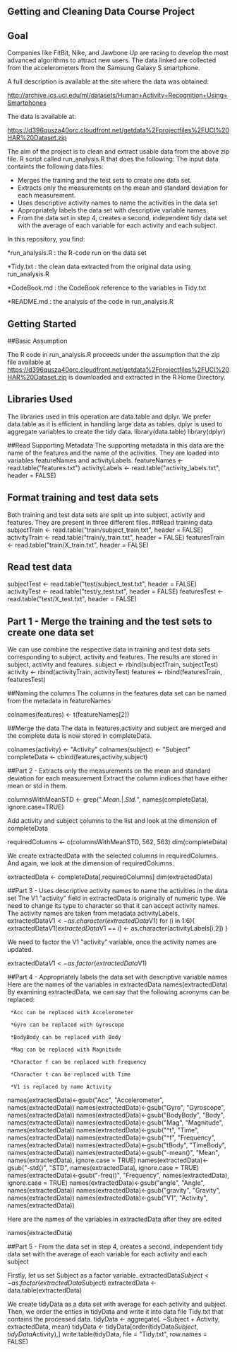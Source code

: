 ## Getting and Cleaning Data Course Project
## Goal
Companies like FitBit, Nike, and Jawbone Up are racing to develop the most advanced algorithms to attract new users. The data linked are collected from the accelerometers from the Samsung Galaxy S smartphone.

A full description is available at the site where the data was obtained:

http://archive.ics.uci.edu/ml/datasets/Human+Activity+Recognition+Using+Smartphones

The data is available at:

https://d396qusza40orc.cloudfront.net/getdata%2Fprojectfiles%2FUCI%20HAR%20Dataset.zip

The aim of the project is to clean and extract usable data from the above zip file. R script called run_analysis.R that does the following:
The input data containts the following data files:

   * Merges the training and the test sets to create one data set.
   * Extracts only the measurements on the mean and standard deviation for each measurement.
   * Uses descriptive activity names to name the activities in the data set
   * Appropriately labels the data set with descriptive variable names.
   * From the data set in step 4, creates a second, independent tidy data set with the average of each variable for each activity and each subject.

In this repository, you find:


   *run_analysis.R : the R-code run on the data set

   *Tidy.txt : the clean data extracted from the original data using run_analysis.R

   *CodeBook.md : the CodeBook reference to the variables in Tidy.txt

   *README.md : the analysis of the code in run_analysis.R

## Getting Started
##Basic Assumption

The R code in run_analysis.R proceeds under the assumption that the zip file available at https://d396qusza40orc.cloudfront.net/getdata%2Fprojectfiles%2FUCI%20HAR%20Dataset.zip is downloaded and extracted in the R Home Directory.
## Libraries Used
The libraries used in this operation are data.table and dplyr. We prefer data.table as it is efficient in handling large data as tables. dplyr is used to aggregate variables to create the tidy data.
library(data.table)
library(dplyr)

##Read Supporting Metadata
The supporting metadata in this data are the name of the features and the name of the activities. They are loaded into variables featureNames and activityLabels.
featureNames <- read.table("features.txt")
activityLabels <- read.table("activity_labels.txt", header = FALSE)

## Format training and test data sets
Both training and test data sets are split up into subject, activity and features. They are present in three different files. 
##Read training data
subjectTrain <- read.table("train/subject_train.txt", header = FALSE)
activityTrain <- read.table("train/y_train.txt", header = FALSE)
featuresTrain <- read.table("train/X_train.txt", header = FALSE)

## Read test data
subjectTest <- read.table("test/subject_test.txt", header = FALSE)
activityTest <- read.table("test/y_test.txt", header = FALSE)
featuresTest <- read.table("test/X_test.txt", header = FALSE)

## Part 1 - Merge the training and the test sets to create one data set

We can use combine the respective data in training and test data sets corresponding to subject, activity and features. The results are stored in subject, activity and features.
subject <- rbind(subjectTrain, subjectTest)
activity <- rbind(activityTrain, activityTest)
features <- rbind(featuresTrain, featuresTest)

##Naming the columns
The columns in the features data set can be named from the metadata in featureNames

colnames(features) <- t(featureNames[2])

##Merge the data
The data in features,activity and subject are merged and the complete data is now stored in completeData.

colnames(activity) <- "Activity"
colnames(subject) <- "Subject"
completeData <- cbind(features,activity,subject)

##Part 2 - Extracts only the measurements on the mean and standard deviation for each measurement
Extract the column indices that have either mean or std in them.

columnsWithMeanSTD <- grep(".*Mean.*|.*Std.*", names(completeData), ignore.case=TRUE)

Add activity and subject columns to the list and look at the dimension of completeData

requiredColumns <- c(columnsWithMeanSTD, 562, 563)
dim(completeData)

We create extractedData with the selected columns in requiredColumns. And again, we look at the dimension of requiredColumns.

extractedData <- completeData[,requiredColumns]
dim(extractedData)

##Part 3 - Uses descriptive activity names to name the activities in the data set
The V1 "activity" field in extractedData is originally of numeric type. We need to change its type to character so that it can accept activity names. The activity names are taken from metadata activityLabels.
extractedData$V1 <- as.character(extractedData$V1)
for (i in 1:6){
extractedData$V1[extractedData$V1 == i] <- as.character(activityLabels[i,2])
}

We need to factor the V1 "activity" variable, once the activity names are updated.

extractedData$V1 <- as.factor(extractedData$V1)

##Part 4 - Appropriately labels the data set with descriptive variable names
Here are the names of the variables in extractedData 
names(extractedData)
By examining extractedData, we can say that the following acronyms can be replaced:

     *Acc can be replaced with Accelerometer

     *Gyro can be replaced with Gyroscope

     *BodyBody can be replaced with Body

     *Mag can be replaced with Magnitude

     *Character f can be replaced with Frequency

     *Character t can be replaced with Time

     *V1 is replaced by name Activity 

names(extractedData)<-gsub("Acc", "Accelerometer", names(extractedData))
names(extractedData)<-gsub("Gyro", "Gyroscope", names(extractedData))
names(extractedData)<-gsub("BodyBody", "Body", names(extractedData))
names(extractedData)<-gsub("Mag", "Magnitude", names(extractedData))
names(extractedData)<-gsub("^t", "Time", names(extractedData))
names(extractedData)<-gsub("^f", "Frequency", names(extractedData))
names(extractedData)<-gsub("tBody", "TimeBody", names(extractedData))
names(extractedData)<-gsub("-mean()", "Mean", names(extractedData), ignore.case = TRUE)
names(extractedData)<-gsub("-std()", "STD", names(extractedData), ignore.case = TRUE)
names(extractedData)<-gsub("-freq()", "Frequency", names(extractedData), ignore.case = TRUE)
names(extractedData)<-gsub("angle", "Angle", names(extractedData))
names(extractedData)<-gsub("gravity", "Gravity", names(extractedData))
names(extractedData)<-gsub("V1", "Activity", names(extractedData))

Here are the names of the variables in extractedData after they are edited

names(extractedData)

##Part 5 - From the data set in step 4, creates a second, independent tidy data set with the average of each variable for each activity and each subject

Firstly, let us set Subject as a factor variable. 
extractedData$Subject <- as.factor(extractedData$Subject)
extractedData <- data.table(extractedData)

We create tidyData as a data set with average for each activity and subject. Then, we order the enties in tidyData and write it into data file Tidy.txt that contains the processed data.
tidyData <- aggregate(. ~Subject + Activity, extractedData, mean)
tidyData <- tidyData[order(tidyData$Subject,tidyData$Activity),]
write.table(tidyData, file = "Tidy.txt", row.names = FALSE)


